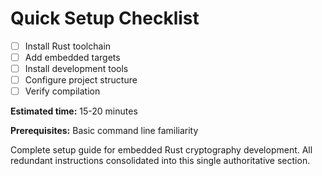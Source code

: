 # Quick Setup Checklist

- [ ] Install Rust toolchain
- [ ] Add embedded targets
- [ ] Install development tools
- [ ] Configure project structure
- [ ] Verify compilation

**Estimated time:** 15-20 minutes

**Prerequisites:** Basic command line familiarity

Complete setup guide for embedded Rust cryptography development. All redundant instructions consolidated into this single authoritative section.